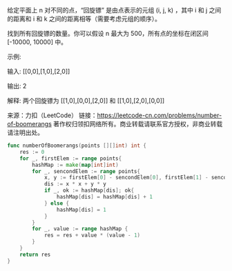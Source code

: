 给定平面上 n 对不同的点，“回旋镖” 是由点表示的元组 (i, j, k) ，其中 i 和 j 之间的距离和 i 和 k 之间的距离相等（需要考虑元组的顺序）。

找到所有回旋镖的数量。你可以假设 n 最大为 500，所有点的坐标在闭区间 [-10000, 10000] 中。

示例:

输入:
[[0,0],[1,0],[2,0]]

输出:
2

解释:
两个回旋镖为 [[1,0],[0,0],[2,0]] 和 [[1,0],[2,0],[0,0]]

来源：力扣（LeetCode）
链接：https://leetcode-cn.com/problems/number-of-boomerangs
著作权归领扣网络所有。商业转载请联系官方授权，非商业转载请注明出处。


```go
func numberOfBoomerangs(points [][]int) int {
    res := 0
    for _, firstElem := range points{
        hashMap := make(map[int]int)
        for _, sencondElem := range points{
            x, y := firstElem[0] - sencondElem[0], firstElem[1] - sencondElem[1]
            dis := x * x + y * y
            if _, ok := hashMap[dis]; ok{
                hashMap[dis] = hashMap[dis] + 1
            } else {
                hashMap[dis] = 1
            }
        }
        for _, value := range hashMap {
            res = res + value * (value - 1)
        }
    }
    return res
}
```